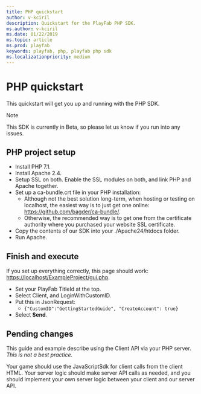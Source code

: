 ```yaml
---
title: PHP quickstart
author: v-kciril
description: Quickstart for the PlayFab PHP SDK.
ms.author: v-kciril
ms.date: 01/22/2019
ms.topic: article
ms.prod: playfab
keywords: playfab, php, playfab php sdk
ms.localizationpriority: medium
---
```


# PHP quickstart

This quickstart will get you up and running with the PHP SDK.

> [!Note]
> This SDK is currently in Beta, so please let us know if you run into any issues.

## PHP project setup

* Install PHP 7.1.
* Install Apache 2.4.
* Setup SSL on both. Enable the SSL modules on both, and link PHP and Apache together.
* Set up a ca-bundle.crt file in your PHP installation:
  * Although not the best solution long-term, when hosting or testing on localhost, the easiest way is to just get one online: <https://github.com/bagder/ca-bundle/>.
  * Otherwise, the recommended way is to get one from the certificate authority where you purchased your website SSL certificate.
* Copy the contents of our SDK into your ./Apache24/htdocs folder.
* Run Apache.

## Finish and execute

If you set up everything correctly, this page should work: <https://localhost/ExampleProject/gui.php>.

* Set your PlayFab TitleId at the top.
* Select Client, and LoginWithCustomID.
* Put this in JsonRequest:
  * `{"CustomID":"GettingStartedGuide", "CreateAccount": true}`
* Select **Send**.

## Pending changes

This guide and example describe using the Client API via your PHP server. *This is not a best practice.*

Your game should use the JavaScriptSdk for client calls from the client HTML. Your server logic should make server API calls as needed, and you should implement your own server logic between your client and our server API.
